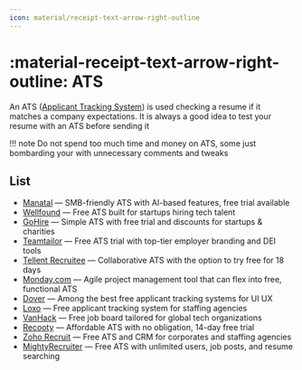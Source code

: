 ```yaml
---
icon: material/receipt-text-arrow-right-outline
---
```



# :material-receipt-text-arrow-right-outline: ATS

An ATS ([Applicant Tracking System](https://en.wikipedia.org/wiki/Applicant_tracking_system)) is used checking a resume 
if it matches a company expectations. It is always a good idea to test your resume 
with an ATS before sending it


!!! note
    Do not spend too much time and money on ATS, some just bombarding your with 
    unnecessary comments and tweaks

## List

- [Manatal](https://www.manatal.com/) — SMB-friendly ATS with AI-based features, free trial available
- [Wellfound]() — Free ATS built for startups hiring tech talent
- [GoHire]() — Simple ATS with free trial and discounts for startups & charities
- [Teamtailor]() — Free ATS trial with top-tier employer branding and DEI tools
- [Tellent Recruitee]() — Collaborative ATS with the option to try free for 18 days
- [Monday.com]() — Agile project management tool that can flex into free, functional ATS
- [Dover]() — Among the best free applicant tracking systems for UI UX
- [Loxo]() — Free applicant tracking system for staffing agencies
- [VanHack]() — Free job board tailored for global tech organizations
- [Recooty]() — Affordable ATS with no obligation, 14-day free trial
- [Zoho Recruit]() — Free ATS and CRM for corporates and staffing agencies
- [MightyRecruiter]() — Free ATS with unlimited users, job posts, and resume searching
